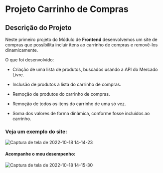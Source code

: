 # Projeto Carrinho de Compras

## Descrição do Projeto

Neste primeiro projeto do Módulo de **Frontend** desenvolvemos um site de compras que possibilita incluir itens ao carrinho de compras e removê-los dinamicamente.

O que foi desenvolvido:

- Criação de uma lista de produtos, buscados usando a API do Mercado Livre.

- Inclusão de produtos a lista do carrinho de compras.

- Remoção de produtos do carrinho de compras.

- Remoção de todos os itens do carrinho de uma só vez.

- Soma dos valores de forma dinâmica, conforme fosse incluídos ao carrinho.

### Veja um exemplo do site:

![Captura de tela de 2022-10-18 14-14-23](https://user-images.githubusercontent.com/80068419/196506255-e7263557-1920-4cd1-863f-ca9a2c0eac5d.png)


#### Acompanhe o meu desempenho:

![Captura de tela de 2022-10-18 14-15-30](https://user-images.githubusercontent.com/80068419/196506384-b0c97092-17fe-4682-a4d1-1bdd6949a49a.png)